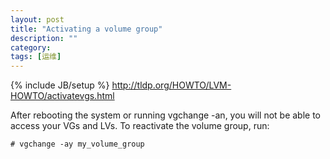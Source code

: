 ```yaml
---
layout: post
title: "Activating a volume group"
description: ""
category: 
tags: [运维]
---
```

{% include JB/setup %}
<http://tldp.org/HOWTO/LVM-HOWTO/activatevgs.html>

After rebooting the system or running vgchange -an, you will not be able to access your VGs and LVs. To reactivate the volume group, run:

    # vgchange -ay my_volume_group

